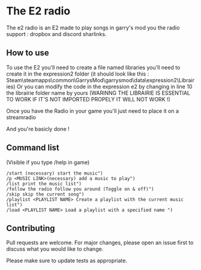 # The E2 radio

The e2 radio is an E2 made to play songs in garry's mod you the radio support : dropbox and discord sharlinks.

## How to use 

To use the E2 you'll need to create a file named libraries you'll need to create it in the expression2 folder (it should look like this : Steam\steamapps\common\GarrysMod\garrysmod\data\expression2\Librairies)
Or you can modify the code in the expression e2 by changing in line 10 the librairie folder name by yours (WARINNG THE LIBRAIRIE IS ESSENTIAL TO WORK IF IT'S NOT IMPORTED PROPELY IT WILL NOT WORK !)

Once you have the Radio in your game you'll just need to place it on a streamradio 

And you're basicly done !

## Command list 

(Visible if you type /help in game)
```
/start (necessary) start the music")
/p <MUSIC LINK>(necessary) add a music to play")
/list print the music list")
/follow the radio follow you around (Toggle on & off)")
/skip skip the current song")
/playlist <PLAYLIST NAME> Create a playlist with the current music list")
/load <PLAYLIST NAME> Load a playlist with a specified name ")
```

## Contributing

Pull requests are welcome. For major changes, please open an issue first
to discuss what you would like to change.

Please make sure to update tests as appropriate.
